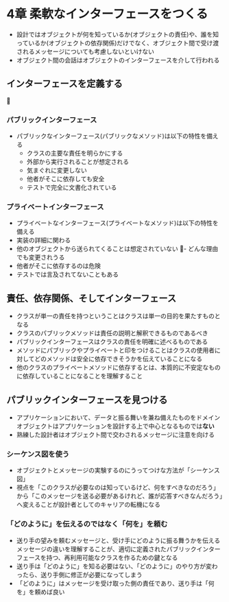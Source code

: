 # 4章 柔軟なインターフェースをつくる
- 設計ではオブジェクトが何を知っているか(オブジェクトの責任)や、誰を知っているか(オブジェクトの依存関係)だけでなく、オブジェクト間で受け渡されるメッセージについても考慮しないといけない
- オブジェクト間の会話はオブジェクトのインターフェースを介して行われる

## インターフェースを定義する

### パブリックインターフェース
- パブリックなインターフェース(パブリックなメソッド)は以下の特性を備える
	- クラスの主要な責任を明らかにする
	- 外部から実行されることが想定される
	- 気まぐれに変更しない
	- 他者がそこに依存しても安全
	- テストで完全に文書化されている

### プライベートインターフェース
- プライベートなインターフェース(プライベートなメソッド)は以下の特性を備える
- 実装の詳細に関わる
- 他のオブジェクトから送られてくることは想定されていない
- どんな理由でも変更されうる
- 他者がそこに依存するのは危険
- テストでは言及されてないこともある

## 責任、依存関係、そしてインターフェース
- クラスが単一の責任を持つということはクラスは単一の目的を果たすものとなる
- クラスのパブリックメソッドは責任の説明と解釈できるものであるべき
- パブリックインターフェースはクラスの責任を明確に述べるものである
- メソッドにパブリックやプライベートと印をつけることはクラスの使用者に対してどのメソッドは安全に依存できそうかを伝えていることになる
- 他のクラスのプライベートメソッドに依存するとは、本質的に不安定なものに依存していることになることを理解すること

## パブリックインターフェースを見つける
- アプリケーションにおいて、データと振る舞いを兼ね備えたものをドメインオブジェクトはアプリケーションを設計する上で中心となるものでは**ない**
- 熟練した設計者はオブジェクト間で交わされるメッセージに注意を向ける

### シーケンス図を使う
- オブジェクトとメッセージの実験するのにうってつけな方法が「シーケンス図」
- 視点を「このクラスが必要なのは知っているけど、何をすべきなのだろう」から「このメッセージを送る必要があるけれど、誰が応答すべきなんだろう」へ変えることが設計者としてのキャリアの転機になる

### 「どのように」を伝えるのではなく「何を」を頼む
- 送り手の望みを頼むメッセージと、受け手にどのように振る舞うかを伝えるメッセージの違いを理解することが、適切に定義されたパブリックインターフェースを持つ、再利用可能なクラスを作るための鍵となる
- 送り手は「どのように」を知る必要はない、「どのように」のやり方が変わったら、送り手側に修正が必要になってしまう
- 「どのように」はメッセージを受け取った側の責任であり、送り手は「何を」を頼めば良い


